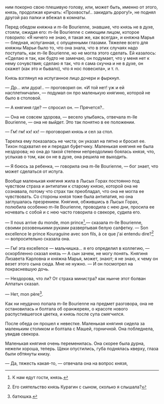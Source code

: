 ним покорно свою плешивую голову, или, может быть, именно от этого, князь, продолжая кричать: «Прохвосты!.. закидать дорогу!», не поднял другой раз палки и вбежал в комнаты.

Перед обедом княжна и m-lle Bourienne, знавшие, что князь не в духе, стояли, ожидая его: m-lle Bourienne с сияющим лицом, которое говорило: «Я ничего не знаю, я такая же, как всегда», и княжна Марья — бледная, испуганная, с опущенными глазами. Тяжелее всего для княжны Марьи было то, что она знала, что в этих случаях надо поступать, как m-lle Bourienne, но не могла этого сделать. Ей казалось: «Сделаю я так, как будто не замечаю, он подумает, что у меня нет к нему сочувствия; сделаю я так, что я сама скучна и не в духе, он скажет (как это и бывало), что я нос повесила», и т. п.

Князь взглянул на испуганное лицо дочери и фыркнул.

— Др… или дура!.. — проговорил он. «И той нет! уж и ей насплетничали», — подумал он про маленькую княгиню, которой не было в столовой.

— А княгиня где? — спросил он. — Прячется?..

— Она не совсем здорова, — весело улыбаясь, отвечала m-lle Bourienne, — она не выйдет. Это так понятно в ее положении.

— Гм! гм! кх! кх! — проговорил князь и сел за стол.

Тарелка ему показалась не чиста; он указал на пятно и бросил ее. Тихон подхватил ее и передал буфетчику. Маленькая княгиня не была нездорова; но она до такой степени непреодолимо боялась князя, что, услыхав о том, как он не в духе, она решила не выходить.

— Я боюсь за ребенка, — говорила она m-lle Bourienne, — бог знает, что может сделаться от испуга.

Вообще маленькая княгиня жила в Лысых Горах постоянно под чувством страха и антипатии к старому князю, которой она не сознавала, потому что страх так преобладал, что она не могла ее чувствовать. Со стороны князя тоже была антипатия, но она заглушалась презрением. Княгиня, обжившись в Лысых Горах, полюбила особенно m-lle Bourienne, проводила с нею дни, просила ее ночевать с собой и с нею часто говорила о свекоре, судила его.

— Il nous arrive du monde, mon prince[^307],— сказала m-lle Bourienne, своими розовенькими руками развертывая белую салфетку. — Son excellence le prince Kouraguine avec son fils, à ce que j'ai entendu dire?[^308] — вопросительно сказала она.

— Гм! эта excellence — мальчишка… я его определил в коллегию, — оскорбленно сказал князь — А сын зачем, не могу понять. Княгиня Лизавета Карловна и княжна Марья, может, знают; я не знаю, к чему он везет этого сына сюда. Мне не нужно. — И он посмотрел на покрасневшую дочь.

— Нездорова, что ли? От страха министра? как нынче этот болван Алпатыч сказал.

— Нет, mon père[^309].

Как ни неудачно попала m-lle Bourienne на предмет разговора, она не остановилась и болтала об оранжереях, о красоте нового распустившегося цветка, и князь после супа смягчился.

После обеда он прошел к невестке. Маленькая княгиня сидела за маленьким столиком и болтала с Машей, горничной. Она побледнела, увидав свекора.

Маленькая княгиня очень переменилась. Она скорее была дурна, нежели хороша, теперь. Щеки опустились, губа поднялась кверху, глаза были обтянуты книзу.

— Да, тяжесть какая-то, — отвечала она на вопрос князя,

[^307]: К нам едут гости, князь.

[^308]: Его сиятельство князь Курагин с сыном, сколько я слышала?

[^309]: батюшка.